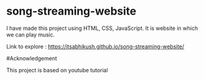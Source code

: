 # song-streaming-website
I have made this project using HTML, CSS, JavaScript. It is website in which we can play music.

 Link to explore : https://itsabhikush.github.io/song-streaming-website/





#Acknowledgement

This project is based on youtube tutorial

